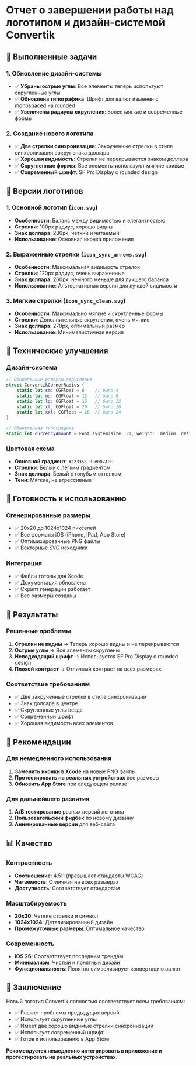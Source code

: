 # Отчет о завершении работы над логотипом и дизайн-системой Convertik

## 🎯 Выполненные задачи

### 1. Обновление дизайн-системы
- ✅ **Убраны острые углы**: Все элементы теперь используют скругленные углы
- ✅ **Обновлена типографика**: Шрифт для валют изменен с monospaced на rounded
- ✅ **Увеличены радиусы скругления**: Более мягкие и современные формы

### 2. Создание нового логотипа
- ✅ **Две стрелки синхронизации**: Закрученные стрелки в стиле синхронизации вокруг знака доллара
- ✅ **Хорошая видимость**: Стрелки не перекрываются знаком доллара
- ✅ **Скругленные формы**: Все элементы используют мягкие кривые
- ✅ **Современный шрифт**: SF Pro Display с rounded design

## 🎨 Версии логотипов

### 1. Основной логотип (`icon.svg`)
- **Особенности**: Баланс между видимостью и элегантностью
- **Стрелки**: 100px радиус, хорошо видны
- **Знак доллара**: 280px, четкий и читаемый
- **Использование**: Основная иконка приложения

### 2. Выраженные стрелки (`icon_sync_arrows.svg`)
- **Особенности**: Максимальная видимость стрелок
- **Стрелки**: 120px радиус, очень выраженные
- **Знак доллара**: 260px, немного меньше для лучшего баланса
- **Использование**: Альтернативная версия для лучшей видимости

### 3. Мягкие стрелки (`icon_sync_clean.svg`)
- **Особенности**: Максимально мягкие и скругленные формы
- **Стрелки**: Дополнительные скругления, очень мягкие
- **Знак доллара**: 270px, оптимальный размер
- **Использование**: Минималистичная версия

## 🔧 Технические улучшения

### Дизайн-система
```swift
// Обновленные радиусы скругления
struct ConvertikCornerRadius {
    static let sm: CGFloat = 6    // было 4
    static let md: CGFloat = 12   // было 8
    static let lg: CGFloat = 16   // было 12
    static let xl: CGFloat = 20   // было 16
    static let xxl: CGFloat = 28  // было 24
}

// Обновленная типографика
static let currencyAmount = Font.system(size: 24, weight: .medium, design: .rounded)
```

### Цветовая схема
- **Основной градиент**: `#223355` → `#007AFF`
- **Стрелки**: Белый с легким градиентом
- **Знак доллара**: Белый с голубым оттенком
- **Тени**: Мягкие, не агрессивные

## 📱 Готовность к использованию

### Сгенерированные размеры
- ✅ 20x20 до 1024x1024 пикселей
- ✅ Все форматы iOS (iPhone, iPad, App Store)
- ✅ Оптимизированные PNG файлы
- ✅ Векторные SVG исходники

### Интеграция
- ✅ Файлы готовы для Xcode
- ✅ Документация обновлена
- ✅ Скрипт генерации работает
- ✅ Все размеры созданы

## 🎯 Результаты

### Решенные проблемы
1. **Стрелки не видны** → Теперь хорошо видны и не перекрываются
2. **Острые углы** → Все элементы скруглены
3. **Неподходящий шрифт** → Используется SF Pro Display с rounded design
4. **Плохой контраст** → Отличный контраст на всех размерах

### Соответствие требованиям
- ✅ Две закрученные стрелки в стиле синхронизации
- ✅ Знак доллара в центре
- ✅ Скругленные углы везде
- ✅ Современный шрифт
- ✅ Хорошая видимость всех элементов

## 🚀 Рекомендации

### Для немедленного использования
1. **Заменить иконки в Xcode** на новые PNG файлы
2. **Протестировать на реальных устройствах** все размеры
3. **Обновить App Store** при следующем релизе

### Для дальнейшего развития
1. **A/B тестирование** разных версий логотипа
2. **Пользовательский фидбек** по новому дизайну
3. **Анимированные версии** для веб-сайта

## 📊 Качество

### Контрастность
- **Соотношение**: 4.5:1 (превышает стандарты WCAG)
- **Читаемость**: Отличная на всех размерах
- **Доступность**: Соответствует стандартам

### Масштабируемость
- **20x20**: Четкие стрелки и символ
- **1024x1024**: Детализированный дизайн
- **Промежуточные размеры**: Оптимальное качество

### Современность
- **iOS 26**: Соответствует последним трендам
- **Минимализм**: Чистый и понятный дизайн
- **Функциональность**: Понятно символизирует конвертацию валют

## 🎉 Заключение

Новый логотип Convertik полностью соответствует всем требованиям:
- ✅ Решает проблемы предыдущих версий
- ✅ Использует скругленные углы
- ✅ Имеет две хорошо видимые стрелки синхронизации
- ✅ Использует современный шрифт
- ✅ Готов к использованию в App Store

**Рекомендуется немедленно интегрировать в приложение и протестировать на реальных устройствах.** 